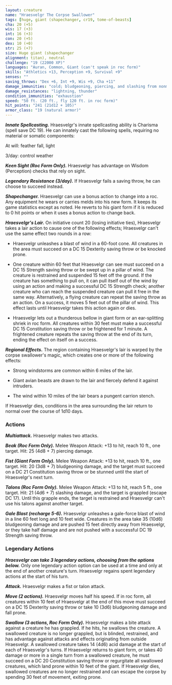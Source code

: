 ```yaml
---
layout: creature
name: "Hraesvelgr The Corpse Swallower"
tags: [huge, giant (shapechanger, cr19, tome-of-beasts]
cha: 20 (+5)
wis: 17 (+3)
int: 16 (+3)
con: 20 (+5)
dex: 10 (+0)
str: 25 (+7)
size: Huge giant (shapechanger
alignment: titan), neutral
challenge: "19 (22000 XP)"
languages: "Auran, Common, Giant (can't speak in roc form)"
skills: "Athletics +13, Perception +9, Survival +9"
senses: ""
saving_throws: "Dex +6, Int +9, Wis +9, Cha +11"
damage_immunities: "cold; bludgeoning, piercing, and slashing from nonmagical weapons"
damage_resistances: "lightning, thunder"
condition_immunities: "exhaustion"
speed: "50 ft. (20 ft., fly 120 ft. in roc form)"
hit_points: "241 (21d12 + 105)"
armor_class: "19 (natural armor)"
---
```


***Innate Spellcasting.*** Hraesvelgr's innate spellcasting ability is Charisma (spell save DC 19). He can innately cast the following spells, requiring no material or somatic components:

At will: feather fall, light

3/day: control weather

***Keen Sight (Roc Form Only).*** Hraesvelgr has advantage on Wisdom (Perception) checks that rely on sight.

***Legendary Resistance (3/day).*** If Hraesvelgr fails a saving throw, he can choose to succeed instead.

***Shapechanger.*** Hraesvelgr can use a bonus action to change into a roc. Any equipment he wears or carries melds into his new form. It keeps its game statistics except as noted. He reverts to his giant form if it is reduced to 0 hit points or when it uses a bonus action to change back.

***Hraesvelgr's Lair.*** On initiative count 20 (losing initiative ties), Hraesvelgr takes a lair action to cause one of the following effects; Hraesvelgr can't use the same effect two rounds in a row:

- Hraesvelgr unleashes a blast of wind in a 60-foot cone. All creatures in the area must succeed on a DC 15 Dexterity saving throw or be knocked prone.

- One creature within 60 feet that Hraesvelgr can see must succeed on a DC 15 Strength saving throw or be swept up in a pillar of wind. The creature is restrained and suspended 15 feet off the ground. If the creature has something to pull on, it can pull itself out of the wind by using an action and making a successful DC 15 Strength check; another creature who can reach the suspended creature can pull it free in the same way. Alternatively, a flying creature can repeat the saving throw as an action. On a success, it moves 5 feet out of the pillar of wind. This effect lasts until Hraesvelgr takes this action again or dies.

- Hraesvelgr lets out a thunderous bellow in giant form or an ear-splitting shriek in roc form. All creatures within 30 feet must make a successful DC 15 Constitution saving throw or be frightened for 1 minute. A frightened creature repeats the saving throw at the end of its turn, ending the effect on itself on a success.

***Regional Effects.*** The region containing Hraesvelgr's lair is warped by the corpse swallower's magic, which creates one or more of the following effects:

- Strong windstorms are common within 6 miles of the lair.

- Giant avian beasts are drawn to the lair and fiercely defend it against intruders.

- The wind within 10 miles of the lair bears a pungent carrion stench.

If Hraesvelgr dies, conditions in the area surrounding the lair return to normal over the course of 1d10 days.

### Actions

***Multiattack.*** Hraesvelgr makes two attacks.

***Beak (Roc Form Only).*** Melee Weapon Attack: +13 to hit, reach 10 ft., one target. Hit: 25 (4d8 + 7) piercing damage.

***Fist (Giant Form Only).*** Melee Weapon Attack: +13 to hit, reach 10 ft., one target. Hit: 20 (3d8 + 7) bludgeoning damage, and the target must succeed on a DC 21 Constitution saving throw or be stunned until the start of Hraesvelgr's next turn.

***Talons (Roc Form Only).*** Melee Weapon Attack: +13 to hit, reach 5 ft., one target. Hit: 21 (4d6 + 7) slashing damage, and the target is grappled (escape DC 17). Until this grapple ends, the target is restrained and Hraesvelgr can't use his talons against another target.

***Gale Blast (recharge 5-6).*** Hraesvelgr unleashes a gale-force blast of wind in a line 60 feet long and 10 feet wide. Creatures in the area take 35 (10d6) bludgeoning damage and are pushed 15 feet directly away from Hraesvelgr, or they take half damage and are not pushed with a successful DC 19 Strength saving throw.

### Legendary Actions

***Hraesvelgr can take 3 legendary actions, choosing from the options below.*** Only one legendary action option can be used at a time and only at the end of another creature's turn. Hraesvelgr regains spent legendary actions at the start of his turn.

***Attack.*** Hraesvelgr makes a fist or talon attack.

***Move (2 actions).*** Hraesvelgr moves half his speed. If in roc form, all creatures within 10 feet of Hraesvelgr at the end of this move must succeed on a DC 15 Dexterity saving throw or take 10 (3d6) bludgeoning damage and fall prone.

***Swallow (3 actions, Roc Form Only).*** Hraesvelgr makes a bite attack against a creature he has grappled. If he hits, he swallows the creature. A swallowed creature is no longer grappled, but is blinded, restrained, and has advantage against attacks and effects originating from outside Hraesvelgr. A swallowed creature takes 14 (4d6) acid damage at the start of each of Hraesvelgr's turns. If Hraesvelgr returns to giant form, or takes 40 damage or more in a single turn from a swallowed creature, he must succeed on a DC 20 Constitution saving throw or regurgitate all swallowed creatures, which land prone within 10 feet of the giant. If Hraesvelgr dies, swallowed creatures are no longer restrained and can escape the corpse by spending 30 feet of movement, exiting prone.

